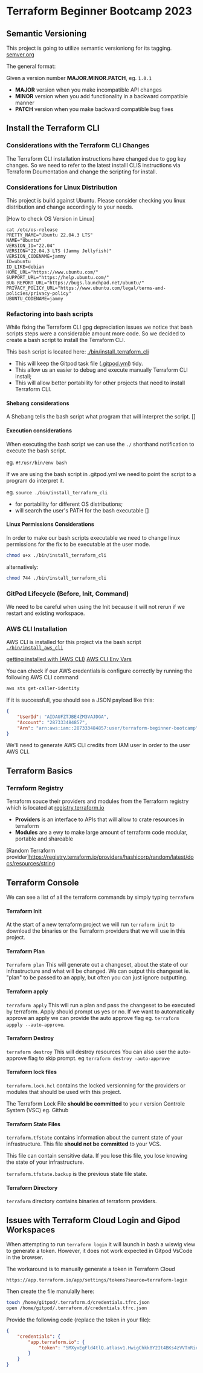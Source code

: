 # Terraform Beginner Bootcamp 2023

## Semantic Versioning

This project is going to utilize semantic versioniong for its tagging.
[semver.org](https://semver.org/)

The general format:

Given a version number **MAJOR.MINOR.PATCH**, eg. `1.0.1`

- **MAJOR** version when you make incompatible API changes
- **MINOR** version when you add functionality in a backward compatible manner
- **PATCH** version when you make backward compatible bug fixes

## Install the Terraform CLI

### Considerations with the Terraform CLI Changes
The Terraform CLI installation instructions have changed due to gpg key changes. So we need to refer to the latest installl CLIS instructions via Terraform Doumentation and change the scripting for install. 

### Considerations for Linux Distribution

This project is build against Ubuntu. Please consider checking you linux distribution and change accordingly to your needs. 

[How to check OS Version in Linux]

```
cat /etc/os-release
PRETTY_NAME="Ubuntu 22.04.3 LTS"
NAME="Ubuntu"
VERSION_ID="22.04"
VERSION="22.04.3 LTS (Jammy Jellyfish)"
VERSION_CODENAME=jammy
ID=ubuntu
ID_LIKE=debian
HOME_URL="https://www.ubuntu.com/"
SUPPORT_URL="https://help.ubuntu.com/"
BUG_REPORT_URL="https://bugs.launchpad.net/ubuntu/"
PRIVACY_POLICY_URL="https://www.ubuntu.com/legal/terms-and-policies/privacy-policy"
UBUNTU_CODENAME=jammy
```

### Refactoring into bash scripts
While fixing the Terraform CLI gpg depreciation issues we notice that bash scripts steps were a considerable amount more code. So we decided to create a bash script to install the Terraform CLI. 

This bash script is located here: [./bin/install_terraform_cli](./bin/install_terraform_cli.sh)

- This will keep the Gitpod task file ([.gitpod.yml](.gitpod.yml)) tidy.
- This allow us an easier to debug and execute manually Terraform CLI install;
- This will allow better portability for other projects that need to install Terraform CLI. 

#### Shebang considerations

A Shebang tells the bash script what program that will interpret the script. 
[]

#### Execution considerations
When executing the bash script we can use the `./` shorthand notification to execute the bash script.

eg. `#!/usr/bin/env bash`

If we are using the bash script in .gitpod.yml we need to point the script to a program do interpret it. 

eg. `source ./bin/install_terraform_cli`

- for portability for different OS distributions;
- will search the user's PATH for the bash executable
[]

#### Linux Permissions Considerations

In order to make our bash scripts executable we need to change linux permissions for the fix to be executable at the user mode. 

```sh
chmod u+x ./bin/install_terraform_cli
```

alternatively: 

```sh
chmod 744 ./bin/install_terraform_cli
```

### GitPod Lifecycle (Before, Init, Command)

We need to be careful when using the Init because it will not rerun if we restart and existing workspace. 

### AWS CLI Installation

AWS CLI is installed for this project via the bash script [`./bin/install_aws_cli`](./bin/install_aws_cli)

[getting installed with (AWS CLI)](https://docs.aws.amazon.com/cli/latest/userguide/getting-started-install.html)
[AWS CLI Env Vars](https://docs.aws.amazon.com/cli/latest/userguide/cli-configure-envvars.html)

You can check if our AWS credentials is configure correctly by running the following AWS CLI command
```sh
aws sts get-caller-identity
```

If it is successfull, you should see a JSON payload like this:

```json
{
    "UserId": "AIDAUFZTJBE4ZM3VAJDGA",
    "Account": "287333484857",
    "Arn": "arn:aws:iam::287333484857:user/terraform-beginner-bootcamp"
}
```

We'll need to generate AWS CLI credits from IAM user in order to the user AWS CLI. 

## Terraform Basics


### Terraform Registry

Terraform souce their providers and modules from the Terraform registry which is located at [registry.terraform.io](https://registry.terraform.io/)

- **Providers** is an interface to APIs that will allow to crate resources in terraform 
- **Modules** are a ewy to make large amount of terraform code modular, portable and shareable

[Random Terraform provider]https://registry.terraform.io/providers/hashicorp/random/latest/docs/resources/string


## Terraform Console

We can see a list of all the terraform commands by simply typing `terraform`

#### Terraform Init

At the start of a new terraform project we will run `terraform init` to download the binaries or the Terraform providers that we will use in this project. 

#### Terraform Plan

`Terraform plan`
This will generate out a changeset, about the state of our infrastructure and what will be changed.
We can output this changeset ie. "plan" to be passed to an apply, but often you can just ignore outputting.

#### Terraform apply

`terraform apply`
This will run a plan and pass the changeset to be executed by terraform. Apply should prompt us yes or no. 
If we want to automatically approve an apply we can provide the auto approve flag eg. `terraform appply --auto-approve`. 

#### Terraform Destroy
`terraform destroy`
This will destroy resources 
You can also user the auto-approve flag to skip prompt. eg `terraform destroy -auto-approve`

#### Terraform lock files
`terraform.lock.hcl` contains the locked versionning for the providers or modules that should be used with this project.

The Terraform Lock File **should be committed** to you r version Controle System (VSC) eg. Github

#### Terraform State Files
`terraform.tfstate` contains information about the current state of your infrastructure. 
This file **should not be committed** to your VCS. 

This file can contain sensitive data. If you lose this file, you lose knowing the state of your infrastructure. 

`terraform.tfstate.backup` is the previous state file state.

#### Terraform Directory
`terraform` directory contains binaries of terraform providers. 

## Issues with Terraform Cloud Login and Gipod Workspaces

When attempting to run `terraform login` it will launch in bash a wiswig view to generate a token. However, it does not work expected in Gitpod VsCode in the browser.

The workaround is to manually generate a token in Terraform Cloud
```
https://app.terraform.io/app/settings/tokens?source=terraform-login
```

Then create the file manulally here:
```sh
touch /home/gitpod/.terraform.d/credentials.tfrc.json
open /home/gitpod/.terraform.d/credentials.tfrc.json
```

Provide the following code (replace the token in your file):
```json
{
    "credentials": {
        "app.terraform.io": {
            "token": "5MXyxEgFld4tlQ.atlasv1.HwigChkk8Y2It4BKs4zVVTnRieliRXxZNS8vsGzjMyiqzVAzcl1UmdZBTtYkaxmoNck"
        }
    }
}
```